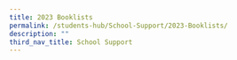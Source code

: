 ```yaml
---
title: 2023 Booklists
permalink: /students-hub/School-Support/2023-Booklists/
description: ""
third_nav_title: School Support
---
```

